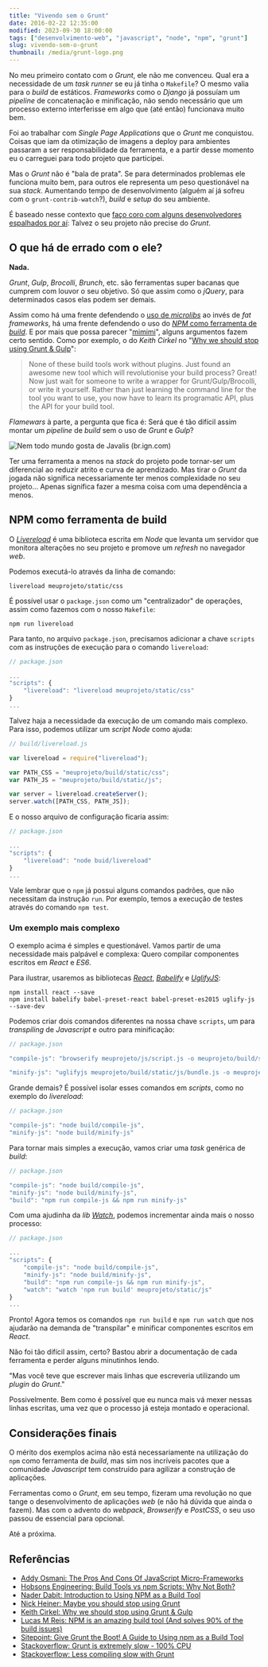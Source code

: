 ```yaml
---
title: "Vivendo sem o Grunt"
date: 2016-02-22 12:35:00
modified: 2023-09-30 18:00:00
tags: ["desenvolvimento-web", "javascript", "node", "npm", "grunt"]
slug: vivendo-sem-o-grunt
thumbnail: /media/grunt-logo.png
---
```


No meu primeiro contato com o _Grunt_, ele não me convenceu. Qual era a
necessidade de um _task runner_ se eu já tinha o `Makefile`? O mesmo valia
para o _build_ de estáticos. _Frameworks_ como o _Django_ já possuíam um
_pipeline_ de concatenação e minificação, não sendo necessário que um processo
externo interferisse em algo que (até então) funcionava muito bem.

Foi ao trabalhar com _Single Page Applications_ que o _Grunt_ me conquistou.
Coisas que iam da otimização de imagens a deploy para ambientes passaram a
ser responsabilidade da ferramenta, e a partir desse momento eu o carreguei
para todo projeto que participei.

Mas o _Grunt_ não é "bala de prata". Se para determinados problemas ele funciona
muito bem, para outros ele representa um peso questionável na sua _stack_. Aumentando
tempo de desenvolvimento (alguém aí já sofreu com o `grunt-contrib-watch`?),
_build_ e _setup_ do seu ambiente.

É baseado nesse contexto que [faço coro com alguns desenvolvedores espalhados por aí](https://www.google.com.br/search?q=stop%20using%20grunt&oq=stop%20using%20grunt&aqs=chrome..69i57j0l5.1498j0j7&sourceid=chrome&es_sm=91&ie=UTF-8 "Stop using Grunt"):
Talvez o seu projeto não precise do _Grunt_.

## O que há de errado com o ele?

**Nada.**

_Grunt_, _Gulp_, _Brocolli_, _Brunch_, etc. são ferramentas super bacanas que
cumprem com louvor o seu objetivo. Só que assim como o _jQuery_, para
determinados casos elas podem ser demais.

Assim como há uma frente defendendo o [uso de _microlibs_](http://www.codemag.com/article/1501101 "Why Micro JavaScript Library Should Be Used in Your Next Application")
ao invés de _fat frameworks_, há uma frente defendendo o uso do [_NPM_ como ferramenta de _build_](http://www.sitepoint.com/guide-to-npm-as-a-build-tool/ "Give Grunt the Boot! A Guide to Using npm as a Build Tool").
E por mais que possa parecer "[mimimi](https://www.youtube.com/watch?v=tSUtPkJhvOU "Chora mais")",
alguns argumentos fazem certo sentido. Como por exemplo, o do
_Keith Cirkel_ no "[Why we should stop using Grunt & Gulp](http://blog.keithcirkel.co.uk/why-we-should-stop-using-grunt/ "Você deveria parar de usar Grunt")":

> None of these build tools work without plugins. Just found an awesome new
> tool which will revolutionise your build process? Great! Now just wait for
> someone to write a wrapper for Grunt/Gulp/Brocolli, or write it yourself.
> Rather than just learning the command line for the tool you want to use,
> you now have to learn its programatic API, plus the API for your build tool.

_Flamewars_ à parte, a pergunta que fica é: Será que é tão difícil assim
montar um _pipeline_ de _build_ sem o uso de _Grunt_ e _Gulp_?

![Nem todo mundo gosta de Javalis (br.ign.com)](/media/king-baratheon.jpg "Nem todo mundo gosta de Javalis (br.ign.com)")

Ter uma ferramenta a menos na _stack_ do projeto pode tornar-ser um diferencial
ao reduzir atrito e curva de aprendizado. Mas tirar o _Grunt_ da jogada não
significa necessariamente ter menos complexidade no seu projeto...
Apenas significa fazer a mesma coisa com uma dependência a menos.

## NPM como ferramenta de build

O _[Livereload](https://www.npmjs.com/package/livereload "LiveReload server")_
é uma biblioteca escrita em _Node_ que levanta um servidor que monitora alterações
no seu projeto e promove um _refresh_ no navegador _web_.

Podemos executá-lo através da linha de comando:

```text
livereload meuprojeto/static/css
```

É possível usar o `package.json` como um "centralizador" de operações, assim
como fazemos com o nosso `Makefile`:

```text
npm run livereload
```

Para tanto, no arquivo `package.json`, precisamos adicionar a chave `scripts`
com as instruções de execução para o comando `livereload`:

```javascript
// package.json

...
"scripts": {
    "livereload": "livereload meuprojeto/static/css"
}
...
```

Talvez haja a necessidade da execução de um comando mais complexo. Para isso,
podemos utilizar um _script_ _Node_ como ajuda:

```javascript
// build/livereload.js

var livereload = require("livereload");

var PATH_CSS = "meuprojeto/build/static/css";
var PATH_JS = "meuprojeto/build/static/js";

var server = livereload.createServer();
server.watch([PATH_CSS, PATH_JS]);
```

E o nosso arquivo de configuração ficaria assim:

```javascript
// package.json

...
"scripts": {
    "livereload": "node buid/livereload"
}
...
```

Vale lembrar que o `npm` já possui alguns comandos padrões, que não necessitam
da instrução `run`. Por exemplo, temos a execução de testes através do comando `npm test`.

### Um exemplo mais complexo

O exemplo acima é simples e questionável. Vamos partir de uma necessidade
mais palpável e complexa: Quero compilar componentes escritos em _React_ e _ES6_.

Para ilustrar, usaremos as bibliotecas _[React](https://facebook.github.io/react/ "A Javascript library for building UI")_,
_[Babelify](https://github.com/babel/babelify "Browserify transform for Babel")_ e
_[UglifyJS](https://github.com/mishoo/UglifyJS2 "JavaScript parser / mangler / compressor / beautifier toolkit")_:

```text
npm install react --save
npm install babelify babel-preset-react babel-preset-es2015 uglify-js --save-dev
```

Podemos criar dois comandos diferentes na nossa chave `scripts`, um para
_transpiling_ de _Javascript_ e outro para minificação:

```javascript
// package.json

"compile-js": "browserify meuprojeto/js/script.js -o meuprojeto/build/static/js/bundle.js -t [ babelify --presets [ es2015 react ] ]",

"minify-js": "uglifyjs meuprojeto/build/static/js/bundle.js -o meuprojeto/build/static/js/bundle.min.js"
```

Grande demais? É possível isolar esses comandos em _scripts_, como no exemplo do _livereload_:

```javascript
// package.json

"compile-js": "node build/compile-js",
"minify-js": "node build/minify-js"
```

Para tornar mais simples a execução, vamos criar uma _task_ genérica de _build_:

```javascript
// package.json

"compile-js": "node build/compile-js",
"minify-js": "node build/minify-js",
"build": "npm run compile-js && npm run minify-js"
```

Com uma ajudinha da _lib_ _[Watch](https://www.npmjs.com/package/watch "Utilities for watching file trees")_,
podemos incrementar ainda mais o nosso processo:

```javascript
// package.json

...
"scripts": {
    "compile-js": "node build/compile-js",
    "minify-js": "node build/minify-js",
    "build": "npm run compile-js && npm run minify-js",
    "watch": "watch 'npm run build' meuprojeto/static/js"
}
...
```

Pronto! Agora temos os comandos `npm run build` e `npm run watch` que nos ajudarão na demanda
de "transpilar" e minificar componentes escritos em _React_.

Não foi tão difícil assim, certo? Bastou abrir a documentação de
cada ferramenta e perder alguns minutinhos lendo.

"Mas você teve que escrever mais linhas que escreveria utilizando um _plugin_
do _Grunt_."

Possivelmente. Bem como é possível que eu nunca mais vá mexer nessas linhas escritas,
uma vez que o processo já esteja montado e operacional.

## Considerações finais

O mérito dos exemplos acima não está necessariamente na utilização do `npm`
como ferramenta de _build_, mas sim nos incríveis pacotes que a comunidade
_Javascript_ tem construído para agilizar a construção de aplicações.

Ferramentas como o _Grunt_, em seu tempo, fizeram uma revolução no que tange o
desenvolvimento de aplicações _web_ (e não há dúvida que ainda o fazem).
Mas com o advento do _webpack_, _Browserify_ e _PostCSS_,
o seu uso passou de essencial para opcional.

Até a próxima.

## Referências

- [Addy Osmani: The Pros And Cons Of JavaScript Micro-Frameworks](https://addyosmani.com/blog/prosconsmicroframeworks/)
- [Hobsons Engineering: Build Tools vs npm Scripts: Why Not Both?](http://engineering.hobsons.com/2015/06/26/build-tools-vs-npm-scripts-why-not-both/)
- [Nader Dabit: Introduction to Using NPM as a Build Tool](https://medium.com/@dabit3/introduction-to-using-npm-as-a-build-tool-b41076f488b0#.hc5o17p1p)
- [Nick Heiner: Maybe you should stop using Grunt](https://medium.com/@nickheiner/maybe-you-should-stop-using-grunt-40ac57fd6ad9#.cpc7pdvwr)
- [Keith Cirkel: Why we should stop using Grunt & Gulp](http://blog.keithcirkel.co.uk/why-we-should-stop-using-grunt/)
- [Lucas M Reis: NPM is an amazing build tool (And solves 90% of the build issues)](http://lucasmreis.github.io/blog/npm-is-an-amazing-build-tool/)
- [Sitepoint: Give Grunt the Boot! A Guide to Using npm as a Build Tool](http://www.sitepoint.com/guide-to-npm-as-a-build-tool/)
- [Stackoverflow: Grunt is extremely slow - 100% CPU](http://stackoverflow.com/questions/28503800/grunt-is-extremely-slow-100-cpu)
- [Stackoverflow: Less compiling slow with Grunt](http://stackoverflow.com/questions/29244671/less-compiling-slow-with-grunt)
